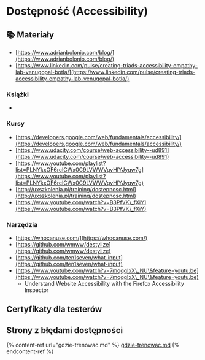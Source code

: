# Dostępność (Accessibility)

##

## 📚 Materiały

* [https://www.adrianbolonio.com/blog/](https://www.adrianbolonio.com/blog/)
* [https://www.linkedin.com/pulse/creating-triads-accessibility-empathy-lab-venugopal-botla/](https://www.linkedin.com/pulse/creating-triads-accessibility-empathy-lab-venugopal-botla/)

### Książki

*

### Kursy

* [https://developers.google.com/web/fundamentals/accessibility/](https://developers.google.com/web/fundamentals/accessibility/)
* [https://www.udacity.com/course/web-accessibility--ud891](https://www.udacity.com/course/web-accessibility--ud891)
* [https://www.youtube.com/playlist?list=PLNYkxOF6rcICWx0C9LVWWVqvHlYJyqw7g](https://www.youtube.com/playlist?list=PLNYkxOF6rcICWx0C9LVWWVqvHlYJyqw7g)
* [http://uxszkolenia.pl/training/dostepnosc.html](http://uxszkolenia.pl/training/dostepnosc.html)
* [https://www.youtube.com/watch?v=B3PfVK\_fXiY](https://www.youtube.com/watch?v=B3PfVK\_fXiY)

### Narzędzia

* [https://whocanuse.com/](https://whocanuse.com/)
* [https://github.com/wmww/destylize](https://github.com/wmww/destylize)
* [https://github.com/ten1seven/what-input](https://github.com/ten1seven/what-input)
* [https://www.youtube.com/watch?v=7mqqgIxX\_NU\&feature=youtu.be](https://www.youtube.com/watch?v=7mqqgIxX\_NU\&feature=youtu.be)
  * Understand Website Accessibility with the Firefox Accessibility Inspector

## Certyfikaty dla testerów



## **Strony z błędami dostępności**

{% content-ref url="gdzie-trenowac.md" %}
[gdzie-trenowac.md](gdzie-trenowac.md)
{% endcontent-ref %}



